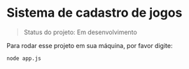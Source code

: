 <h1> Sistema de cadastro de jogos</h1>

> Status do projeto: Em desenvolvimento

Para rodar esse projeto em sua máquina, por favor digite:

```
node app.js
```
